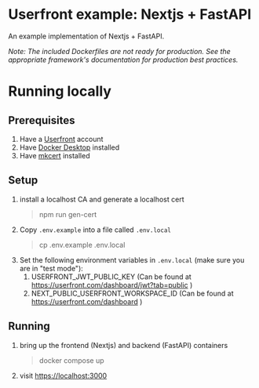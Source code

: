 # Userfront example: Nextjs + FastAPI

An example implementation of Nextjs + FastAPI.

_Note: The included Dockerfiles are not ready for production. See the appropriate framework's documentation for production best practices._

# Running locally

## Prerequisites

1. Have a [Userfront](https://userfront.com/dashboard) account
1. Have [Docker Desktop](https://www.docker.com/products/docker-desktop/) installed
1. Have [mkcert](https://github.com/FiloSottile/mkcert?tab=readme-ov-file#installation) installed

## Setup

1. install a localhost CA and generate a localhost cert
   > npm run gen-cert
1. Copy `.env.example` into a file called `.env.local`
   > cp .env.example .env.local
1. Set the following environment variables in `.env.local` (make sure you are in "test mode"):
    1. USERFRONT_JWT_PUBLIC_KEY (Can be found at https://userfront.com/dashboard/jwt?tab=public )
    1. NEXT_PUBLIC_USERFRONT_WORKSPACE_ID (Can be found at https://userfront.com/dashboard )

## Running

1. bring up the frontend (Nextjs) and backend (FastAPI) containers
    > docker compose up
2. visit [https://localhost:3000](https://localhost:3000)
